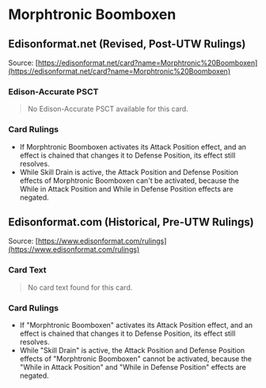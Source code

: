# Morphtronic Boomboxen

## Edisonformat.net (Revised, Post-UTW Rulings)

Source: [https://edisonformat.net/card?name=Morphtronic%20Boomboxen](https://edisonformat.net/card?name=Morphtronic%20Boomboxen)

### Edison-Accurate PSCT

> No Edison-Accurate PSCT available for this card.

### Card Rulings

*   If Morphtronic Boomboxen activates its Attack Position effect, and an effect is chained that changes it to Defense Position, its effect still resolves.
*   While Skill Drain is active, the Attack Position and Defense Position effects of Morphtronic Boomboxen can't be activated, because the While in Attack Position and While in Defense Position effects are negated.


## Edisonformat.com (Historical, Pre-UTW Rulings)

Source: [https://www.edisonformat.com/rulings](https://www.edisonformat.com/rulings)

### Card Text

> No card text found for this card.

### Card Rulings

*   If "Morphtronic Boomboxen" activates its Attack Position effect, and an effect is chained that changes it to Defense Position, its effect still resolves.
*   While "Skill Drain" is active, the Attack Position and Defense Position effects of "Morphtronic Boomboxen" cannot be activated, because the "While in Attack Position" and "While in Defense Position" effects are negated.


